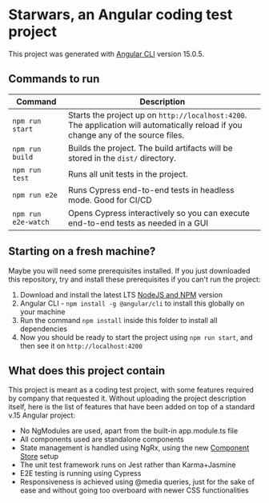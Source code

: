 # Starwars, an Angular coding test project

This project was generated with [Angular CLI](https://github.com/angular/angular-cli) version 15.0.5.

## Commands to run

| Command             | Description                                                                                                                        |
| ------------------- | ---------------------------------------------------------------------------------------------------------------------------------- |
| `npm run start`     | Starts the project up on `http://localhost:4200`. The application will automatically reload if you change any of the source files. |
| `npm run build`     | Builds the project. The build artifacts will be stored in the `dist/` directory.                                                   |
| `npm run test`      | Runs all unit tests in the project.                                                                                                |
| `npm run e2e`       | Runs Cypress end-to-end tests in headless mode. Good for CI/CD                                                                     |
| `npm run e2e-watch` | Opens Cypress interactively so you can execute end-to-end tests as needed in a GUI                                                 |

## Starting on a fresh machine?

Maybe you will need some prerequisites installed. If you just downloaded this repository, try and install these prerequisites if you can't run the project:

1. Download and install the latest LTS [NodeJS and NPM](https://nodejs.org/en/download) version
2. Angular CLI - `npm install -g @angular/cli` to install this globally on your machine
3. Run the command `npm install` inside this folder to install all dependencies
4. Now you should be ready to start the project using `npm run start`, and then see it on `http://localhost:4200`

## What does this project contain

This project is meant as a coding test project, with some features required by company that requested it. Without uploading the project description itself, here is the list of features that have been added on top of a standard v.15 Angular project:

- No NgModules are used, apart from the built-in app.module.ts file
- All components used are standalone components
- State management is handled using NgRx, using the new [Component Store](https://ngrx.io/guide/component-store) setup
- The unit test framework runs on Jest rather than Karma+Jasmine
- E2E testing is running using Cypress
- Responsiveness is achieved using @media queries, just for the sake of ease and without going too overboard with newer CSS functionalities
